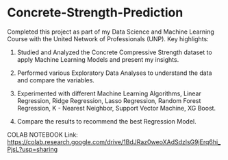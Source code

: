# Concrete-Strength-Prediction
Completed this project as part of my Data Science and Machine Learning Course with the United Network of Professionals (UNP). Key highlights:

1. Studied and Analyzed the Concrete Compressive Strength dataset to apply Machine Learning Models and present my insights.

2. Performed various Exploratory Data Analyses to understand the data and compare the variables.

3. Experimented with different Machine Learning Algorithms, Linear Regression, Ridge Regression, Lasso Regression, Random Forest Regression, K - Nearest Neighbor, Support Vector Machine, XG Boost.

4. Compare the results to recommend the best Regression Model.

COLAB NOTEBOOK Link: https://colab.research.google.com/drive/1BdJRaz0weoXAdSdzlsG9jErq6hi_PjsL?usp=sharing
